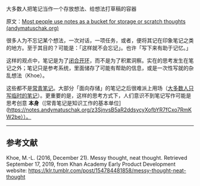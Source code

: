 大多数人把笔记当作一个存放想法、给想法打草稿的容器

原文：[Most people use notes as a bucket for storage or scratch thoughts (andymatuschak.org)](https://notes.andymatuschak.org/z5nw1rPzimCJYyMknDujwvP344Hv3ixCZRZV2)

很多人为不忘记某个想法，一次对话，一项任务，或者，便将其记在印象笔记之类的地方。至于其目的？可能是：「这样就不会忘记」。也许「写下来有助于记忆。」

这样的观点中，笔记是为了[闭合开环](https://notes.andymatuschak.org/z8d4eJNaKrVDGTFpqRnQUPRkexB7K6XbcffAV)，而不是为了积累洞察。实在的思考发生在笔记之外；笔记只是参考系统，里面储存了可能有帮助的信息，或是一次性写就的杂乱想法（Khoe）。

这些都不是[常青笔记](https://notes.andymatuschak.org/z4SDCZQeRo4xFEQ8H4qrSqd68ucpgE6LU155C)。大部分「面向存储」的笔记之后很难派上用场（[大多数人只写临时的笔记](https://notes.andymatuschak.org/z2ZAGQBHuJ2u9WrtAQHAEHcCZTtqpsGkAsrD1)）。更重要的是，这样的思考方式下，人们意识不到笔记写作可能是思考创意 **本身**（[常青笔记是知识工作的基本单位](https://notes.andymatuschak.org/z3SjnvsB5aR2ddsycyXofbYR7fCxo7RmKW2be））。

------

## 参考文献

Khoe, M.-L. (2016, December 21). Messy thought, neat thought. Retrieved September 17, 2019, from Khan Academy Early Product Development website: https://klr.tumblr.com/post/154784481858/messy-thought-neat-thought